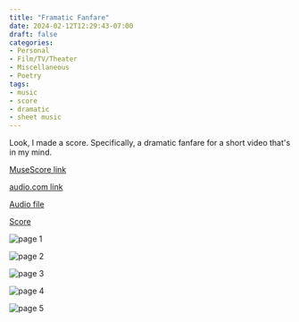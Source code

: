 ```yaml
---
title: "Framatic Fanfare"
date: 2024-02-12T12:29:43-07:00
draft: false
categories:
- Personal
- Film/TV/Theater
- Miscellaneous
- Poetry
tags:
- music
- score
- dramatic
- sheet music
---
```


Look, I made a score. Specifically, a dramatic fanfare for a short video that's in my mind.

[MuseScore link](https://musescore.com/user/32212527/scores/14424397)

[audio.com link](https://audio.com/philrw/audio/dramatic-fanfare)

<!--more-->

[Audio file](/audio/2024-02-12%20Fanfare.mp3)

[Score](/files/2024-02-12%20Fanfare.pdf)

![page 1](/images/2024-02-12%20Fanfare-1.png)

![page 2](/images/2024-02-12%20Fanfare-2.png)

![page 3](/images/2024-02-12%20Fanfare-3.png)

![page 4](/images/2024-02-12%20Fanfare-4.png)

![page 5](/images/2024-02-12%20Fanfare-5.png)
